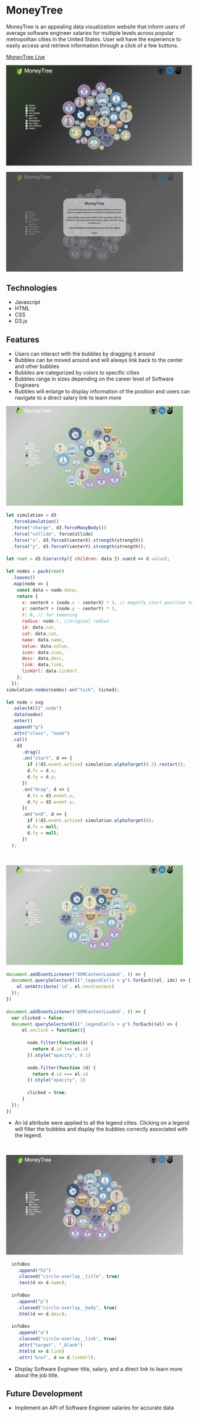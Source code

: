 # MoneyTree
MoneyTree is an appealing data visualization website that inform users of average software engineer salaries for multiple levels across popular metropolitan cities in the United States. User will have the experience to easily access and retrieve information through a click of a few buttons. 

[MoneyTree Live](https://chrisdangnguyen.github.io/moneytree/)

![home_page](home_page.png)

![home](home.gif)

## Technologies

* Javascript 
* HTML 
* CSS
* D3.js

## Features

* Users can interact with the bubbles by dragging it around
* Bubbles can be moved around and will always link back to the center and other bubbles
* Bubbles are categorized by colors to specific cities
* Bubbles range in sizes depending on the career level of Software Engineers
* Bubbles will enlarge to display information of the position and users can navigate to a direct salary link to learn more

![drag](drag.gif)

```javascript
let simulation = d3
  .forceSimulation()
  .force("charge", d3.forceManyBody())
  .force("collide", forceCollide)
  .force("x", d3.forceX(centerX).strength(strength))
  .force("y", d3.forceY(centerY).strength(strength));

let root = d3.hierarchy({ children: data }).sum(d => d.value);

let nodes = pack(root)
  .leaves()
  .map(node => {
    const data = node.data;
    return {
      x: centerX + (node.x - centerX) * 3, // magnify start position to have transition to center movement
      y: centerY + (node.y - centerY) * 3,
      r: 0, // for tweening
      radius: node.r, //original radius
      id: data.cat,
      cat: data.cat,
      name: data.name,
      value: data.value,
      icon: data.icon,
      desc: data.desc,
      link: data.link,
      linkUrl: data.linkUrl
    };
  });
simulation.nodes(nodes).on("tick", ticked);

let node = svg
  .selectAll(".node")
  .data(nodes)
  .enter()
  .append("g")
  .attr("class", "node")
  .call(
    d3
      .drag()
      .on("start", d => {
        if (!d3.event.active) simulation.alphaTarget(0.2).restart();
        d.fx = d.x;
        d.fy = d.y;
      })
      .on("drag", d => {
        d.fx = d3.event.x;
        d.fy = d3.event.y;
      })
      .on("end", d => {
        if (!d3.event.active) simulation.alphaTarget(0);
        d.fx = null;
        d.fy = null;
      })
  );
```

<br/>  

![filter](filter.gif)
```javascript
document.addEventListener('DOMContentLoaded', () => {
  document.querySelectorAll(".legendCells > g").forEach((el, idx) => {
    el.setAttribute('id', el.textContent)
  });
})

document.addEventListener('DOMContentLoaded', () => {
  var clicked = false;
  document.querySelectorAll(".legendCells > g").forEach((el) => {
      el.onclick = function(){

        node.filter(function(d) {
          return d.id !== el.id 
        }).style("opacity", 0.1)

        node.filter(function (d) {
          return d.id === el.id
        }).style("opacity", 1)

        clicked = true;
      }
  });
})
 ```
 * An Id attribute were applied to all the legend cities. Clicking on a legend will filter the bubbles and display the bubbles correctly associated with the legend.
 
 <br/>  

![bubble](bubble.gif)
```javascript
  infoBox
    .append("h2")
    .classed("circle-overlay__title", true)
    .text(d => d.name);

  infoBox
    .append("p")
    .classed("circle-overlay__body", true)
    .html(d => d.desc);

  infoBox
    .append("a")
    .classed("circle-overlay__link", true)
    .attr("target", "_blank")
    .html(d => d.link)
    .attr('href', d => d.linkUrl);
```
* Display Software Engineer title, salary, and a direct link to learn more about the job title.

## Future Development
* Implement an API of Software Engineer salaries for accurate data
